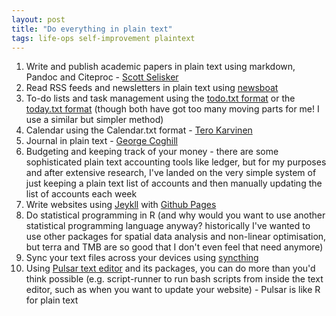 ```yaml
---
layout: post
title: "Do everything in plain text"
tags: life-ops self-improvement plaintext
---
```

1. Write and publish academic papers in plain text using markdown, Pandoc and Citeproc - [Scott Selisker](https://u.arizona.edu/~selisker/post/workflow/)
2. Read RSS feeds and newsletters in plain text using [newsboat](https://newsboat.org/index.html)
3. To-do lists and task management using the [todo.txt format](https://github.com/todotxt/todo.txt) or the [today.txt format](https://github.com/jukil/plain-text-life/blob/master/today.txt) (though both have got too many moving parts for me! I use a similar but simpler method)
4. Calendar using the Calendar.txt format - [Tero Karvinen](https://terokarvinen.com/2021/calendar-txt/)
5. Journal in plain text - [George Coghill](https://georgecoghill.wordpress.com/plain-text/)
6. Budgeting and keeping track of your money - there are some sophisticated plain text accounting tools like ledger, but for my purposes and after extensive research, I've landed on the very simple system of just keeping a plain text list of accounts and then manually updating the list of accounts each week
7. Write websites using [Jeykll](https://jekyllrb.com/docs/) with [Github Pages](https://jekyllrb.com/docs/github-pages/)
8. Do statistical programming in R (and why would you want to use another statistical programming language anyway? historically I've wanted to use other packages for spatial data analysis and non-linear optimisation, but terra and TMB are so good that I don't even feel that need anymore)
9. Sync your text files across your devices using [syncthing](https://syncthing.net/)
10. Using [Pulsar text editor](https://pulsar-edit.dev/) and its packages, you can do more than you'd think possible (e.g. script-runner to run bash scripts from inside the text editor, such as when you want to update your website) - Pulsar is like R for plain text
